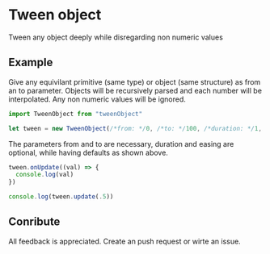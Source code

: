 # Tween object

Tween any object deeply while disregarding non numeric values

## Example

Give any equivilant primitive (same type) or object (same structure) as from an to parameter. Objects will be recursively parsed and each number will be interpolated. Any non numeric values will be ignored. 

```js
import TweenObject from "tweenObject"

let tween = new TweenObject(/*from: */0, /*to: */100, /*duration: */1, /*easing: */x => x)
```

The parameters from and to are necessary, duration and easing are optional, while having defaults as shown above. 

```js
tween.onUpdate((val) => {
  console.log(val)
})

console.log(tween.update(.5)) 
```


## Conribute

All feedback is appreciated. Create an push request or wirte an issue.
